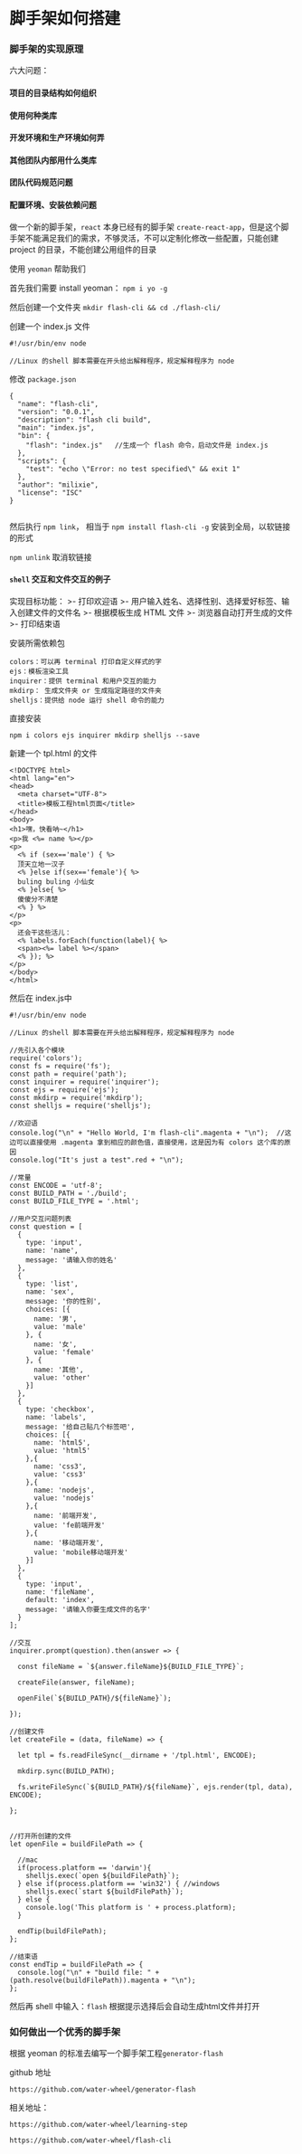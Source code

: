# 脚手架如何搭建

### 脚手架的实现原理

六大问题：

#### 项目的目录结构如何组织
#### 使用何种类库
#### 开发环境和生产环境如何弄
#### 其他团队内部用什么类库
#### 团队代码规范问题
#### 配置环境、安装依赖问题

做一个新的脚手架，`react` 本身已经有的脚手架 `create-react-app`，但是这个脚手架不能满足我们的需求，不够灵活，不可以定制化修改一些配置，只能创建 project 的目录，不能创建公用组件的目录

使用 `yeoman` 帮助我们

首先我们需要 install yeoman： `npm i yo -g`

然后创建一个文件夹 `mkdir flash-cli && cd ./flash-cli/`

创建一个 index.js 文件

```
#!/usr/bin/env node

//Linux 的shell 脚本需要在开头给出解释程序，规定解释程序为 node

```

修改 `package.json`

```
{
  "name": "flash-cli",
  "version": "0.0.1",
  "description": "flash cli build",
  "main": "index.js",
  "bin": {
    "flash": "index.js"   //生成一个 flash 命令，启动文件是 index.js
  },
  "scripts": {
    "test": "echo \"Error: no test specified\" && exit 1"
  },
  "author": "milixie",
  "license": "ISC"
}


```

然后执行 `npm link`， 相当于 `npm install flash-cli -g` 安装到全局，以软链接的形式

`npm unlink` 取消软链接

#### `shell` 交互和文件交互的例子

实现目标功能：
	>- 打印欢迎语
	>- 用户输入姓名、选择性别、选择爱好标签、输入创建文件的文件名
	>- 根据模板生成 HTML 文件
	>- 浏览器自动打开生成的文件
	>- 打印结束语


安装所需依赖包

```
colors：可以再 terminal 打印自定义样式的字
ejs：模板渲染工具
inquirer：提供 terminal 和用户交互的能力
mkdirp： 生成文件夹 or 生成指定路径的文件夹
shelljs：提供给 node 运行 shell 命令的能力

```

直接安装
```
npm i colors ejs inquirer mkdirp shelljs --save
```

新建一个 tpl.html 的文件

```
<!DOCTYPE html>
<html lang="en">
<head>
  <meta charset="UTF-8">
  <title>模板工程html页面</title>
</head>
<body>
<h1>嘿，快看呐~</h1>
<p>我 <%= name %></p>
<p>
  <% if (sex=='male') { %>
  顶天立地一汉子
  <% }else if(sex=='female'){ %>
  buling buling 小仙女
  <% }else{ %>
  傻傻分不清楚
  <% } %>
</p>
<p>
  还会干这些活儿：
  <% labels.forEach(function(label){ %>
  <span><%= label %></span>
  <% }); %>
</p>
</body>
</html>

```


然后在 index.js中

```
#!/usr/bin/env node

//Linux 的shell 脚本需要在开头给出解释程序，规定解释程序为 node

//先引入各个模块
require('colors');
const fs = require('fs');
const path = require('path');
const inquirer = require('inquirer');
const ejs = require('ejs');
const mkdirp = require('mkdirp');
const shelljs = require('shelljs');

//欢迎语
console.log("\n" + "Hello World, I'm flash-cli".magenta + "\n");  //这边可以直接使用 .magenta 拿到相应的颜色值，直接使用，这是因为有 colors 这个库的原因
console.log("It's just a test".red + "\n");

//常量
const ENCODE = 'utf-8';
const BUILD_PATH = './build';
const BUILD_FILE_TYPE = '.html';

//用户交互问题列表
const question = [
  {
    type: 'input',
    name: 'name',
    message: '请输入你的姓名'
  },
  {
    type: 'list',
    name: 'sex',
    message: '你的性别',
    choices: [{
      name: '男',
      value: 'male'
    }, {
      name: '女',
      value: 'female'
    }, {
      name: '其他',
      value: 'other'
    }]
  },
  {
    type: 'checkbox',
    name: 'labels',
    message: '给自己贴几个标签吧',
    choices: [{
      name: 'html5',
      value: 'html5'
    },{
      name: 'css3',
      value: 'css3'
    },{
      name: 'nodejs',
      value: 'nodejs'
    },{
      name: '前端开发',
      value: 'fe前端开发'
    },{
      name: '移动端开发',
      value: 'mobile移动端开发'
    }]
  },
  {
    type: 'input',
    name: 'fileName',
    default: 'index',
    message: '请输入你要生成文件的名字'
  }
];

//交互
inquirer.prompt(question).then(answer => {

  const fileName = `${answer.fileName}${BUILD_FILE_TYPE}`;

  createFile(answer, fileName);

  openFile(`${BUILD_PATH}/${fileName}`);

});

//创建文件
let createFile = (data, fileName) => {

  let tpl = fs.readFileSync(__dirname + '/tpl.html', ENCODE);

  mkdirp.sync(BUILD_PATH);

  fs.writeFileSync(`${BUILD_PATH}/${fileName}`, ejs.render(tpl, data), ENCODE);

};


//打开所创建的文件
let openFile = buildFilePath => {

  //mac
  if(process.platform == 'darwin'){
    shelljs.exec(`open ${buildFilePath}`);
  } else if(process.platform == 'win32') { //windows
    shelljs.exec(`start ${buildFilePath}`);
  } else {
    console.log('This platform is ' + process.platform);
  }

  endTip(buildFilePath);
};

//结束语
const endTip = buildFilePath => {
  console.log("\n" + "build file: " + (path.resolve(buildFilePath)).magenta + "\n");
};

```

然后再 shell 中输入：`flash` 根据提示选择后会自动生成html文件并打开



### 如何做出一个优秀的脚手架

根据 yeoman 的标准去编写一个脚手架工程`generator-flash`

github 地址

`https://github.com/water-wheel/generator-flash`

相关地址：

`https://github.com/water-wheel/learning-step`

`https://github.com/water-wheel/flash-cli`